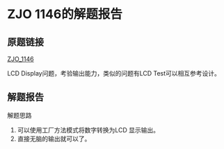 # ZJO 1146的解题报告

## 原题链接

[ZJO_1146](https://zoj.pintia.cn/problem-sets/91827364500/problems/91827364645)

LCD Display问题，考验输出能力，类似的问题有LCD Test可以相互参考设计。

## 解题报告
解题思路
1. 可以使用工厂方法模式将数字转换为LCD 显示输出。
2. 直接无脑的输出就可以了。


